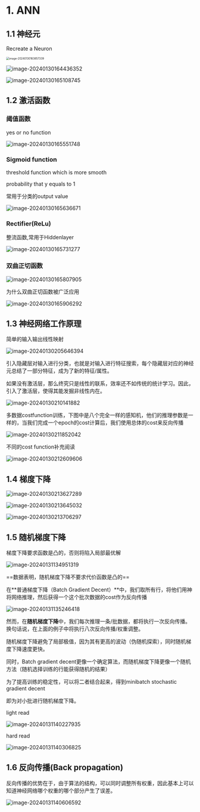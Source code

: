 # 1. ANN



## 1.1 神经元

Recreate a Neuron

<img src="./assets/image-20240130163857339.png" alt="image-20240130163857339" style="zoom: 50%;" />

![image-20240130164436352](./assets/image-20240130164436352.png)

![image-20240130165108745](./assets/image-20240130165108745.png)



## 1.2 激活函数

### 阈值函数

yes or no function

![image-20240130165551748](./assets/image-20240130165551748.png)

### Sigmoid function

threshold function which is more smooth

probability that y equals to 1

常用于分类的output value

![image-20240130165636671](./assets/image-20240130165636671.png)





### Rectifier(ReLu)

整流函数,常用于Hiddenlayer

![image-20240130165731277](./assets/image-20240130165731277.png)









### 双曲正切函数

![image-20240130165807905](./assets/image-20240130165807905.png)

为什么双曲正切函数被广泛应用

![image-20240130165906292](./assets/image-20240130165906292.png)









## 1.3 神经网络工作原理

简单的输入输出线性映射

![image-20240130205646394](./assets/image-20240130205646394.png)

引入隐藏层对输入进行分类，也就是对输入进行特征搜索，每个隐藏层对应的神经元总结了一部分特征，成为了新的特征/属性。

如果没有激活层，那么终究只是线性的联系，效率还不如传统的统计学习。因此，引入了激活层，使得其能发掘非线性内在。

![image-20240130210141882](./assets/image-20240130210141882.png)

多数据costfunction训练，下图中是八个完全一样的感知机，他们的推理参数是一样的，当我们完成一个epoch的cost计算后，我们使用总体的cost来反向传播



![image-20240130211852042](./assets/image-20240130211852042.png)

不同的cost function补充阅读

![image-20240130212609606](./assets/image-20240130212609606.png)



## 1.4 梯度下降



![image-20240130213627289](./assets/image-20240130213627289.png)

![image-20240130213645032](./assets/image-20240130213645032.png)

![image-20240130213706297](./assets/image-20240130213706297.png)







## 1.5 随机梯度下降

梯度下降要求函数是凸的，否则将陷入局部最优解

![image-20240131134951319](./assets/image-20240131134951319.png)

==数据表明，随机梯度下降不要求代价函数是凸的==



在**普通梯度下降（Batch Gradient Decent）**中，我们取所有行，将他们用神将网络推理，然后获得一个这个批次数据的cost作为反向传播

![image-20240131135246418](./assets/image-20240131135246418.png)



然而，在**随机梯度下降**中，我们每次推理一条/批数据，都将执行一次反向传播。换句话说，在上面的例子中将执行八次反向传播/权重调整。

随机梯度下降避免了局部极值，因为其有更高的波动（伪随机探索），同时随机梯度下降速度更快。



同时，Batch gradient decent更像一个确定算法，而随机梯度下降更像一个随机方法（随机选择训练的行能获得随机的结果）



为了提高训练的稳定性，可以将二者结合起来，得到minibatch stochastic gradient decent

即为对小批进行随机梯度下降。

light read

![image-20240131140227935](./assets/image-20240131140227935.png)



hard read

![image-20240131140306825](./assets/image-20240131140306825.png)











## 1.6 反向传播(Back propagation)

反向传播的优势在于，由于算法的结构，可以同时调整所有权重，因此基本上可以知道神经网络哪个权重的哪个部分产生了误差。

![image-20240131140606592](./assets/image-20240131140606592.png)









